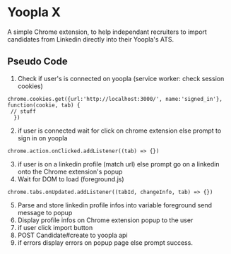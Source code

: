 # Yoopla X

A simple Chrome extension, to help independant recruiters to import candidates from Linkedin directly into their Yoopla's ATS.

## Pseudo Code

1. Check if user's is connected on yoopla (service worker: check session cookies)
````
chrome.cookies.get({url:'http://localhost:3000/', name:'signed_in'}, function(cookie, tab) {
 // stuff
  })
````
2. if user is connected wait for click on chrome extension else prompt to sign in on yoopla
````
chrome.action.onClicked.addListener((tab) => {})
````
3. if user is on  a linkedin profile (match url) else prompt go on a linkedin onto the Chrome extension's popup
4. Wait for DOM to load (foreground.js) 
````
chrome.tabs.onUpdated.addListener((tabId, changeInfo, tab) => {})
````
5. Parse and store linkedin profile infos into variable foreground send message to popup
6. Display profile infos on Chrome extension popup to the user
7. if user click import button 
8. POST Candidate#create to yoopla api
9. if errors display errors on popup page else prompt success.